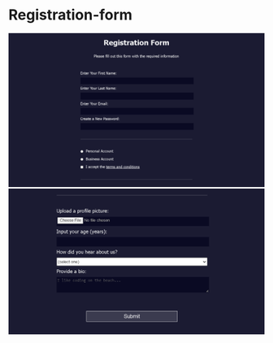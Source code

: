 # Registration-form

![](https://github.com/degisew/Registration-form/blob/dev/shoot1.PNG)
![](https://github.com/degisew/Registration-form/blob/dev/shoot2.PNG)
